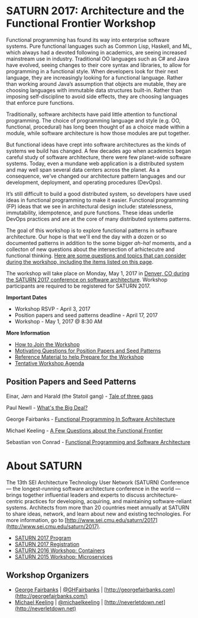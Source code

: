 # SATURN 2017: Architecture and the Functional Frontier Workshop

Functional programming has found its way into enterprise software systems.
Pure functional languages such as Common Lisp, Haskell, and ML, which always
had a devoted following in academics, are seeing increased mainstream use in
industry.  Traditional OO languages such as C# and Java have evolved, seeing
changes to their core syntax and libraries, to allow for programming in a
functional style.  When developers look for their next language, they are
increasingly looking for a functional language.  Rather than working around
Java’s assumption that objects are mutable, they are choosing languages with
immutable data structures built-in.  Rather than imposing self-discipline to
avoid side effects, they are choosing languages that enforce pure functions.

Traditionally, software architects have paid little attention to
functional programming.  The choice of programming language and style
(e.g. OO, functional, procedural) has long been thought of as a choice made
within a module, while software architecture is how those modules are
put together.

But functional ideas have crept into software architectures as the
kinds of systems we build has changed.  A few decades ago when
academics began careful study of software architecture, there were few
planet-wide software systems.  Today, even a mundane web application
is a distributed system and may well span several data centers across
the planet.  As a consequence, we’ve changed our architecture pattern
languages and our development, deployment, and operating procedures
(DevOps).

It’s still difficult to build a good distributed system, so developers
have used ideas in functional programming to make it easier.
Functional programming (FP) ideas that we see in architectural design
include: statelessness, immutability, idempotence, and pure functions.
These ideas underlie DevOps practices and are at the core of many distributed
systems patterns.

The goal of this workshop is to explore functional patterns in software
architecture.  Our hope is that we'll end the day with a dozen or so
documented patterns in addition to the some bigger _ah-ha!_ moments, and a
collecton of new questions about the intersection of arhictecutre and
functional thinking.  [Here are some questions and topics that can consider
during the workshop, including the items listed on this page](questions.md).

The workshop will take place on Monday, May 1, 2017 in [Denver, CO during the
SATURN 2017 conference on software architecture](http://www.sei.cmu.edu/saturn/2017/).
Workshop participants are required to be registered for SATURN 2017.

**Important Dates**

- Workshop RSVP - April 3, 2017
- Position papers and seed patterns deadline - April 17, 2017
- Workshop - May 1, 2017 @ 8:30 AM

**More Information**

- [How to Join the Workshop](how-to-join.md)
- [Motivating Questions for Position Papers and Seed Patterns](questions.md)
- [Reference Material to help Prepare for the Workshop](references.md)
- [Tentative Workshop Agenda](agenda.md)

## Position Papers and Seed Patterns

Einar, Jørn and Harald (the Statoil gang) - [Tale of three gaps](position-papers/tale-of-three-gaps.md)

Paul Newll - [What's the Big Deal?](position-papers/Functional-Programming-and-Software-Architecture-Whats-the-big-deal.md)

George Fairbanks - [Functional Programming In Software Architecture](position-papers/functional-programming-invades-architecture-george-fairbanks.md)

Michael Keeling - [A Few Questions about the Functional Frontier](position-papers/questions-about-the-functional-frontier-michael-keeling.md)

Sebastian von Conrad - [Functional Programming and Software Architecture](functional-programming-and-software-architecture-sebastian-von-conrad.md)

# About SATURN

The 13th SEI Architecture Technology User Network (SATURN) Conference — the
longest-running software architecture conference in the world — brings
together influential leaders and experts to discuss architecture-centric
practices for developing, acquiring, and maintaining software-reliant systems.
Architects from more than 20 countries meet annually at SATURN to share ideas,
network, and learn about new and existing technologies. For more information,
go to [http://www.sei.cmu.edu/saturn/2017](http://www.sei.cmu.edu/saturn/2017).

- [SATURN 2017 Program](https://saturn2017.sched.com/)
- [SATURN 2017 Registration](http://www.sei.cmu.edu/saturn/2017/registration.cfm)
- [SATURN 2016 Workshop: Containers](https://github.com/michaelkeeling/saturn2016-containers-workshop)
- [SATURN 2015 Workshop: Microservices](https://github.com/michaelkeeling/SATURN2015-Microservices-Workshop)


## Workshop Organizers

* [George Fairbanks](https://github.com/georgefairbanks) |
  [@GHFairbanks](https://twitter.com/GHFairbanks) |
  [http://georgefairbanks.com](http://georgefairbanks.com/)
* [Michael Keeling](https://github.com/michaelkeeling) |
  [@michaelkeeling](https://twitter.com/michaelkeeling) |
  [http://neverletdown.net](http://neverletdown.net)

